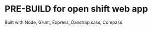 PRE-BUILD for open shift web app
=====================

Built with Node, Grunt, Express, Danstrap.sass, Compass

